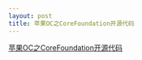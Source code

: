 ```yaml
---
layout: post
title: 苹果OC之CoreFoundation开源代码
---
```


[苹果OC之CoreFoundation开源代码](http://opensource.apple.com/source/CF/CF-855.14/)

